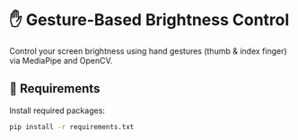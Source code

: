 # ✋ Gesture-Based Brightness Control

Control your screen brightness using hand gestures (thumb & index finger) via MediaPipe and OpenCV.
## 🔧 Requirements

Install required packages:

```bash
pip install -r requirements.txt
